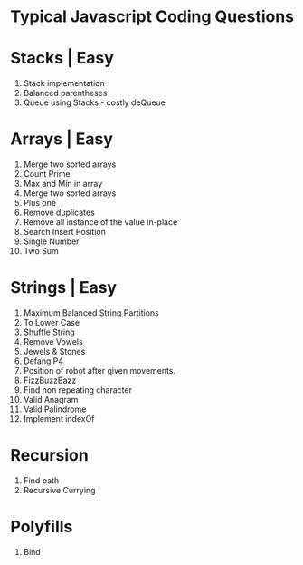 # Typical Javascript Coding Questions
# Stacks | Easy
1. Stack implementation
2. Balanced parentheses
3. Queue using Stacks - costly deQueue

# Arrays | Easy
1. Merge two sorted arrays 
2. Count Prime
3. Max and Min in array
4. Merge two sorted arrays
5. Plus one
6. Remove duplicates
7. Remove all instance of the value in-place
8. Search Insert Position
9. Single Number
10. Two Sum

# Strings | Easy
1. Maximum Balanced String Partitions
2. To Lower Case
3. Shuffle String
4. Remove Vowels
5. Jewels & Stones
6. DefangIP4 
7. Position of robot after given movements.
8. FizzBuzzBazz
9. Find non repeating character
10. Valid Anagram
11. Valid Palindrome
12. Implement indexOf

# Recursion 
1. Find path
2. Recursive Currying

# Polyfills
1. Bind